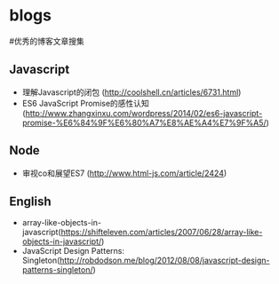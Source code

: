 blogs
=====

#优秀的博客文章搜集

## Javascript

 - 理解Javascript的闭包 (http://coolshell.cn/articles/6731.html)
 - ES6 JavaScript Promise的感性认知(http://www.zhangxinxu.com/wordpress/2014/02/es6-javascript-promise-%E6%84%9F%E6%80%A7%E8%AE%A4%E7%9F%A5/)

## Node

 - 审视co和展望ES7 (http://www.html-js.com/article/2424)

## English

 - array-like-objects-in-javascript(https://shifteleven.com/articles/2007/06/28/array-like-objects-in-javascript/)
 - JavaScript Design Patterns: Singleton(http://robdodson.me/blog/2012/08/08/javascript-design-patterns-singleton/)
